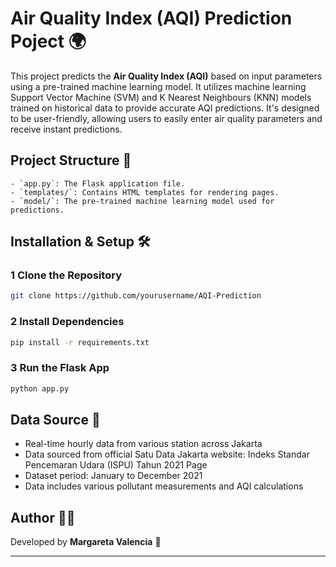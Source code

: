 # Air Quality Index (AQI) Prediction Poject 🌍 

This project predicts the **Air Quality Index (AQI)** based on input parameters using a pre-trained machine learning model. It utilizes machine learning Support Vector Machine (SVM) and K Nearest Neighbours (KNN) models trained on historical data to provide accurate AQI predictions. It's designed to be user-friendly, allowing users to easily enter air quality parameters and receive instant predictions.

## Project Structure 📂   
```
- `app.py`: The Flask application file.
- `templates/`: Contains HTML templates for rendering pages.
- `model/`: The pre-trained machine learning model used for predictions.
```

## Installation & Setup 🛠 

### 1️ Clone the Repository  
```bash
git clone https://github.com/yourusername/AQI-Prediction
```
### 2️ Install Dependencies  
```bash
pip install -r requirements.txt
```
### 3️ Run the Flask App  
```bash
python app.py
```

## Data Source 🎯
- Real-time hourly data from various station across Jakarta
- Data sourced from official Satu Data Jakarta website: Indeks Standar Pencemaran Udara (ISPU) Tahun 2021 Page
- Dataset period: January to December 2021
- Data includes various pollutant measurements and AQI calculations  


## Author 👨‍💻 
Developed by **Margareta Valencia** 💅	 

---
